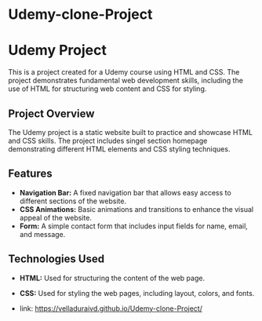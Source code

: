 # Udemy-clone-Project
# Udemy Project

This is a project created for a Udemy course using HTML and CSS. The project demonstrates fundamental web development skills, including the use of HTML for structuring web content and CSS for styling.

## Project Overview

The Udemy project is a static website built to practice and showcase HTML and CSS skills. The project includes singel section homepage demonstrating different HTML elements and CSS styling techniques.

## Features
- **Navigation Bar:** A fixed navigation bar that allows easy access to different sections of the website.
- **CSS Animations:** Basic animations and transitions to enhance the visual appeal of the website.
- **Form:** A simple contact form that includes input fields for name, email, and message.

## Technologies Used

- **HTML:** Used for structuring the content of the web page.
- **CSS:** Used for styling the web pages, including layout, colors, and fonts.

- link: https://velladuraivd.github.io/Udemy-clone-Project/

